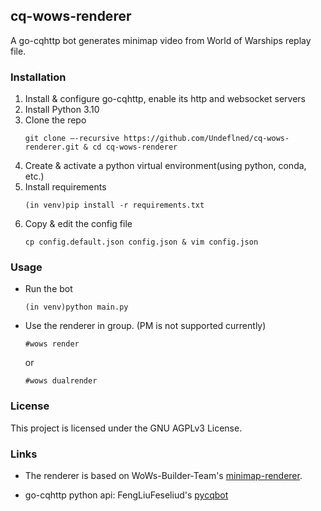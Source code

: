 ## cq-wows-renderer

A go-cqhttp bot generates minimap video from World of Warships replay file.

### Installation

1. Install & configure go-cqhttp, enable its http and websocket servers
2. Install Python 3.10
3. Clone the repo
    ```
    git clone —-recursive https://github.com/Undeflned/cq-wows-renderer.git & cd cq-wows-renderer
    ```
4. Create & activate a python virtual environment(using python, conda, etc.)
5. Install requirements
    ```
    (in venv)pip install -r requirements.txt
    ```
6. Copy & edit the config file
    ```
    cp config.default.json config.json & vim config.json
    ```

### Usage

+ Run the bot
    ```
    (in venv)python main.py
    ```
+ Use the renderer in group. (PM is not supported currently)
    ```
    #wows render
    ```
    or
    ```
    #wows dualrender
    ```

### License

This project is licensed under the GNU AGPLv3 License.

### Links

+ The renderer is based on WoWs-Builder-Team's [minimap-renderer](https://github.com/WoWs-Builder-Team/minimap_renderer).

+ go-cqhttp python api: FengLiuFeseliud's [pycqbot](https://github.com/FengLiuFeseliud/pycqBot)